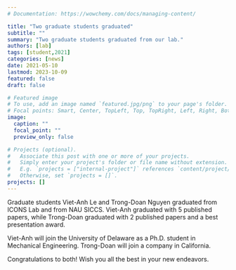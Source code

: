 ```yaml
---
# Documentation: https://wowchemy.com/docs/managing-content/

title: "Two graduate students graduated"
subtitle: ""
summary: "Two graduate students graduated from our lab."
authors: [lab]
tags: [student,2021]
categories: [news]
date: 2021-05-10
lastmod: 2023-10-09
featured: false
draft: false

# Featured image
# To use, add an image named `featured.jpg/png` to your page's folder.
# Focal points: Smart, Center, TopLeft, Top, TopRight, Left, Right, BottomLeft, Bottom, BottomRight.
image:
  caption: ""
  focal_point: ""
  preview_only: false

# Projects (optional).
#   Associate this post with one or more of your projects.
#   Simply enter your project's folder or file name without extension.
#   E.g. `projects = ["internal-project"]` references `content/project/deep-learning/index.md`.
#   Otherwise, set `projects = []`.
projects: []
---
```


Graduate students Viet-Anh Le and Trong-Doan Nguyen graduated from ICONS Lab and from NAU SICCS.  Viet-Anh graduated with 5 published papers, while Trong-Doan graduated with 2 published papers and a best presentation award.

Viet-Anh will join the University of Delaware as a Ph.D. student in Mechanical Engineering.  Trong-Doan will join a company in California.

Congratulations to both!  Wish you all the best in your new endeavors.
